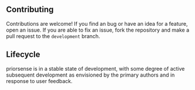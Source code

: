 ## Contributing

Contributions are welcome! If you find an bug or have an idea for a feature, open an issue. If you are able to fix an issue, fork the repository and make a pull request to the `development` branch.

## Lifecycle
priorsense is in a stable state of development, with some degree of active subsequent development as envisioned by the primary authors and in response to user feedback.
